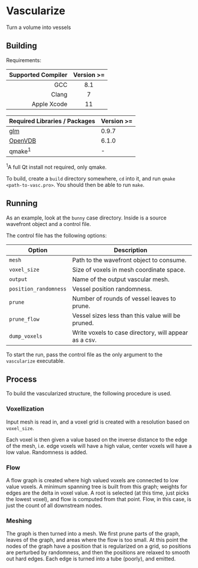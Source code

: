# Vascularize
Turn a volume into vessels

## Building

Requirements:

| Supported Compiler | Version >= |
| --------:| :---:| 
| GCC | 8.1 |
| Clang | 7 |
| Apple Xcode | 11 |

| Required Libraries / Packages  | Version >= |
| -------- | ---- |
| [glm](https://glm.g-truc.net/)      | 0.9.7 |
| [OpenVDB](https://www.openvdb.org/) | 6.1.0 |
| qmake<sup>1</sup> | - |

<sup>1</sup>A full Qt install not required, only qmake.

To build, create a `build` directory somewhere, `cd` into it, and run `qmake <path-to-vasc.pro>`. You should then be able to run `make`.

## Running

As an example, look at the `bunny` case directory. Inside is a source wavefront object and a control file. 

The control file has the following options:

| Option | Description |
| --- | --- | 
| `mesh` | Path to the wavefront object to consume. |
| `voxel_size` |  Size of voxels in mesh coordinate space. |
| `output` | Name of the output vascular mesh. |
| `position_randomness` | Vessel position randomness. |
| `prune` | Number of rounds of vessel leaves to prune. |
| `prune_flow` | Vessel sizes less than this value will be pruned. |
| `dump_voxels` | Write voxels to case directory, will appear as a csv. |

To start the run, pass the control file as the only argument to the `vascularize` executable.

## Process

To build the vascularized structure, the following procedure is used.

### Voxellization
Input mesh is read in, and a voxel grid is created with a resolution based on `voxel_size`. 

Each voxel is then given a value based on the inverse distance to the edge of the mesh, i.e. edge voxels will have a high value, center voxels will have a low value. Randomness is added.

### Flow

A flow graph is created where high valued voxels are connected to low value voxels. A minimum spanning tree is built from this graph; weights for edges are the delta in voxel value. A root is selected (at this time, just picks the lowest voxel), and flow is computed from that point. Flow, in this case, is just the count of all downstream nodes.

### Meshing

The graph is then turned into a mesh. We first prune parts of the graph, leaves of the graph, and areas where the flow is too small. At this point the nodes of the graph have a position that is regularized on a grid, so positions are perturbed by randomness, and then the positions are relaxed to smooth out hard edges. Each edge is turned into a tube (poorly), and emitted.

